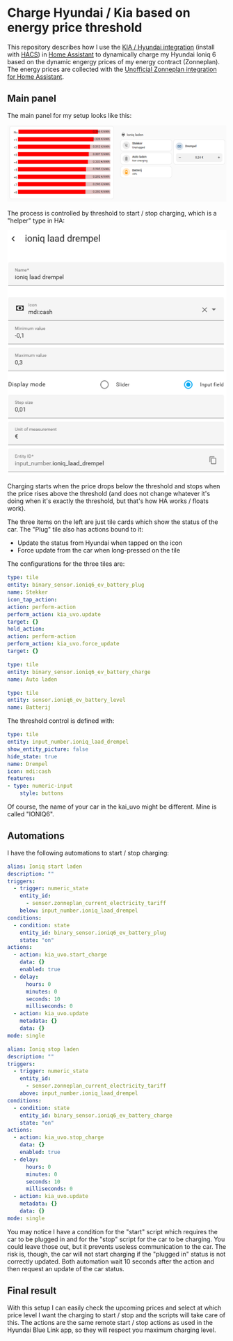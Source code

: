 # Charge Hyundai / Kia based on energy price threshold

This repository describes how I use the [KIA / Hyundai integration](https://github.com/Hyundai-Kia-Connect/kia_uvo) (install with [HACS](https://www.home-assistant.io/blog/2024/08/21/hacs-the-best-way-to-share-community-made-projects/)) in [Home Assistant](https://www.home-assistant.io/) to dynamically charge my Hyundai Ioniq 6 based on the dynamic engergy prices of my energy contract (Zonneplan).
The energy prices are collected with the [Unofficial Zonneplan integration for Home Assistant](https://github.com/fsaris/home-assistant-zonneplan-one).

## Main panel

The main panel for my setup looks like this:

![Image with energy prices, charging status of the car and a settings control for the threshold](images/Panel.jpg.png)

The process is controlled by threshold to start / stop charging, which is a "helper" type in HA:

![Image which shows the configuration of the threshold helper](images/threshold.jpg.png)

Charging starts when the price drops below the threshold and stops when the price rises above the threshold (and does not change whatever it's doing when it's exactly the threshold, but that's how HA works / floats work).

The three items on the left are just tile cards which show the status of the car. The "Plug" tile also has actions bound to it:
- Update the status from Hyundai when tapped on the icon
- Force update from the car when long-pressed on the tile

The configurations for the three tiles are:

``` yaml
type: tile
entity: binary_sensor.ioniq6_ev_battery_plug
name: Stekker
icon_tap_action:
action: perform-action
perform_action: kia_uvo.update
target: {}
hold_action:
action: perform-action
perform_action: kia_uvo.force_update
target: {}
```

``` yaml
type: tile
entity: binary_sensor.ioniq6_ev_battery_charge
name: Auto laden
```

``` yaml
type: tile
entity: sensor.ioniq6_ev_battery_level
name: Batterij
```

The threshold control is defined with:

``` yaml
type: tile
entity: input_number.ioniq_laad_drempel
show_entity_picture: false
hide_state: true
name: Drempel
icon: mdi:cash
features:
- type: numeric-input
    style: buttons
```

Of course, the name of your car in the kai_uvo might be different. Mine is called "IONIQ6".

## Automations

I have the following automations to start / stop charging:

``` yaml
alias: Ioniq start laden
description: ""
triggers:
  - trigger: numeric_state
    entity_id:
      - sensor.zonneplan_current_electricity_tariff
    below: input_number.ioniq_laad_drempel
conditions:
  - condition: state
    entity_id: binary_sensor.ioniq6_ev_battery_plug
    state: "on"
actions:
  - action: kia_uvo.start_charge
    data: {}
    enabled: true
  - delay:
      hours: 0
      minutes: 0
      seconds: 10
      milliseconds: 0
  - action: kia_uvo.update
    metadata: {}
    data: {}
mode: single
```

``` yaml
alias: Ioniq stop laden
description: ""
triggers:
  - trigger: numeric_state
    entity_id:
      - sensor.zonneplan_current_electricity_tariff
    above: input_number.ioniq_laad_drempel
conditions:
  - condition: state
    entity_id: binary_sensor.ioniq6_ev_battery_charge
    state: "on"
actions:
  - action: kia_uvo.stop_charge
    data: {}
    enabled: true
  - delay:
      hours: 0
      minutes: 0
      seconds: 10
      milliseconds: 0
  - action: kia_uvo.update
    metadata: {}
    data: {}
mode: single
```

You may notice I have a condition for the "start" script which requires the car to be plugged in and for the "stop" script for the car to be charging. You could leave those out, but it prevents useless communication to the car. The risk is, though, the car will not start charging if the "plugged in" status is not correctly updated. Both automation wait 10 seconds after the action and then request an update of the car status.

## Final result

With this setup I can easily check the upcoming prices and select at which price level I want the charging to start / stop and the scripts will take care of this. The actions are the same remote start / stop actions as used in the Hyundai Blue Link app, so they will respect you maximum charging level.
